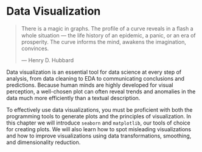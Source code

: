 
# Data Visualization

> There is a magic in graphs. The profile of a curve reveals in a ﬂash a whole
> situation — the life history of an epidemic, a panic, or an era of
> prosperity. The curve informs the mind, awakens the imagination, convinces.
>
> ― Henry D. Hubbard

Data visualization is an essential tool for data science at every step of
analysis, from data cleaning to EDA to communicating conclusions and
predictions. Because human minds are highly developed for visual perception, a
well-chosen plot can often reveal trends and anomalies in the data much more
efficiently than a textual description.

To effectively use data visualizations, you must be proficient with both the
programming tools to generate plots and the principles of visualization. In
this chapter we will introduce `seaborn` and `matplotlib`, our tools of choice
for creating plots. We will also learn how to spot misleading visualizations
and how to improve visualizations using data transformations, smoothing, and
dimensionality reduction.

